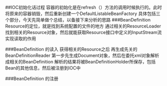 ##IOC初始化话过程
容器的初始化是在refresh（）方法的调用时候执行的。此时将原来的容器销毁，然后重新创建一个DefaultListableBeanFactory
具体包括三个部分，今天先简单做个总结，以备接下来分析的思路
###BeanDefinition Resource的定位，就是找到系统配置的文件的地方
通过相关的ResourceLoader找到相关的Resource对象，然后就能获取Resource接口中定义的InputStream流实现读取的作用


###BeanDefinition 的读入
获得相关的Resource之后 再生成先关的BeanDefinitionReader  第一步先生成Document对象，然后在委托xml对象解析成相关的BeanDefinition  解析的结果将被BeanDefinitionHolder所保存，包括Bean的其他信息，然后被注册到IOC中


###BeanDefinition 的注册